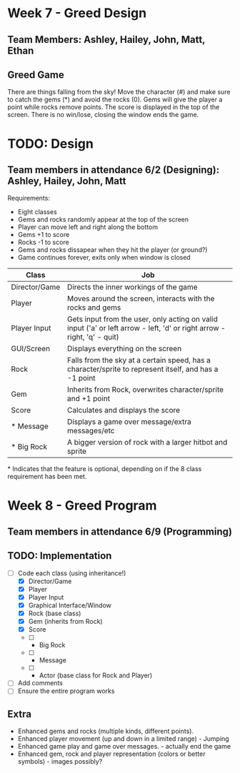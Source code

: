 # Week 7 - Greed Design
## Team Members: Ashley, Hailey, John, Matt, Ethan

## Greed Game
There are things falling from the sky! Move the character (#) and make sure to catch the gems (*) and avoid the rocks (0). Gems will give the player a point while rocks remove points. The score is displayed in the top of the screen. There is no win/lose, closing the window ends the game.

# TODO: Design
## Team members in attendance 6/2 (Designing): Ashley, Hailey, John, Matt
Requirements:
- Eight classes
- Gems and rocks randomly appear at the top of the screen
- Player can move left and right along the bottom
- Gems +1 to score
- Rocks -1 to score
- Gems and rocks dissapear when they hit the player (or ground?)
- Game continues forever, exits only when window is closed

| Class | Job |
| ----- | --- |
Director/Game | Directs the inner workings of the game
Player | Moves around the screen, interacts with the rocks and gems
Player Input | Gets input from the user, only acting on valid input ('a' or left arrow - left, 'd' or right arrow - right, 'q' - quit)
GUI/Screen | Displays everything on the screen
Rock | Falls from the sky at a certain speed, has a character/sprite to represent itself, and has a -1 point
Gem | Inherits from Rock, overwrites character/sprite and +1 point
Score | Calculates and displays the score
\* Message | Displays a game over message/extra messages/etc
\* Big Rock | A bigger version of rock with a larger hitbot and sprite

\* Indicates that the feature is optional, depending on if the 8 class requirement has been met.

# Week 8 - Greed Program
## Team members in attendance 6/9 (Programming)

## TODO: Implementation
- [ ] Code each class (using inheritance!)
     - [x] Director/Game
     - [x] Player
     - [x] Player Input
     - [x] Graphical Interface/Window
     - [x] Rock (base class)
     - [x] Gem (inherits from Rock)
     - [X] Score
     - [ ] * Big Rock
     - [ ] * Message
     - [ ] * Actor (base class for Rock and Player)
- [ ] Add comments
- [ ] Ensure the entire program works

## Extra
- Enhanced gems and rocks (multiple kinds, different points).
- Enhanced player movement (up and down in a limited range) - Jumping
- Enhanced game play and game over messages. - actually end the game
- Enhanced gem, rock and player representation (colors or better symbols) - images possibly?
